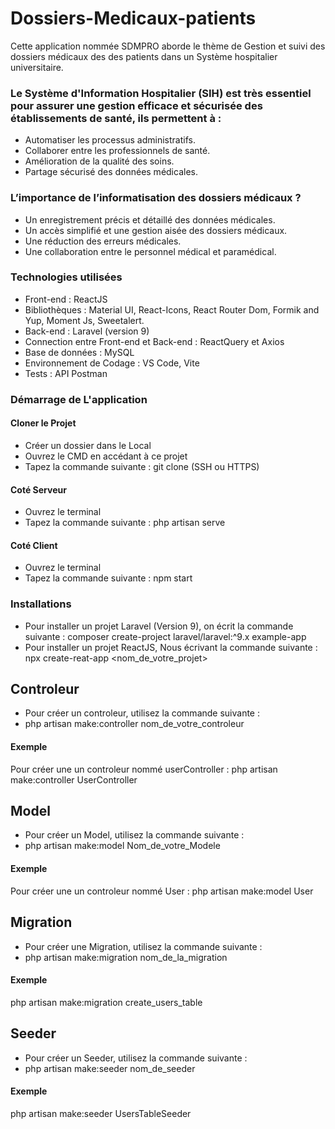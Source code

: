 # Dossiers-Medicaux-patients
Cette application nommée SDMPRO aborde le thème de Gestion et suivi des dossiers médicaux des des patients dans un Système hospitalier universitaire. 
### Le Système d'Information Hospitalier (SIH) est très essentiel pour assurer une gestion efficace et sécurisée des établissements de santé, ils permettent à :  
-	Automatiser les processus administratifs. 
-	Collaborer entre les professionnels de santé.
-	Amélioration de la qualité des soins. 
-	Partage sécurisé des données médicales. 
### L’importance de l’informatisation des dossiers médicaux ? 
-	Un enregistrement précis et détaillé des données médicales.
-	Un accès simplifié et une gestion aisée des dossiers médicaux.
-	Une réduction des erreurs médicales.
-	Une collaboration entre le personnel médical et paramédical.
### Technologies utilisées
- Front-end : ReactJS
- Bibliothèques : Material UI, React-Icons, React Router Dom, Formik and Yup, Moment Js, Sweetalert. 
- Back-end : Laravel (version 9)
- Connection entre Front-end et Back-end : ReactQuery et Axios
- Base de données : MySQL
- Environnement de Codage : VS Code, Vite
- Tests : API Postman

### Démarrage de L'application 

#### Cloner le Projet
- Créer un dossier dans le Local
- Ouvrez le CMD en accédant à ce projet
- Tapez la commande suivante : git clone (SSH ou HTTPS)
  
#### Coté Serveur 
- Ouvrez le terminal
- Tapez la commande suivante : php artisan serve

#### Coté Client 
- Ouvrez le terminal
- Tapez la commande suivante : npm start

### Installations 
- Pour installer un projet Laravel (Version 9), on écrit la commande suivante : composer create-project laravel/laravel:^9.x  example-app
- Pour installer un projet ReactJS, Nous écrivant la commande suivante : npx create-reat-app <nom_de_votre_projet>

## Controleur
- Pour créer un controleur, utilisez la commande suivante : 
- php  artisan  make:controller  nom_de_votre_controleur
  
#### Exemple
Pour créer une un controleur nommé userController : php artisan make:controller UserController

## Model 
- Pour créer un Model, utilisez la commande suivante : 
- php artisan make:model Nom_de_votre_Modele

#### Exemple
Pour créer une un controleur nommé User : php artisan make:model User


## Migration
- Pour créer une Migration, utilisez la commande suivante : 
- php artisan make:migration nom_de_la_migration

#### Exemple
php artisan make:migration create_users_table

## Seeder
- Pour créer un Seeder, utilisez la commande suivante : 
- php artisan make:seeder nom_de_seeder

#### Exemple
php artisan make:seeder UsersTableSeeder


